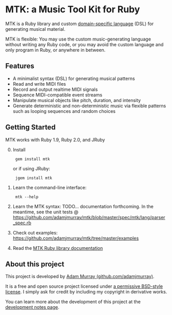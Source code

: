 MTK: a Music Tool Kit for Ruby
===

MTK is a Ruby library and custom [domain-specific language](https://en.wikipedia.org/wiki/Domain-specific_language) (DSL) for generating musical material.

MTK is flexible: You may use the custom music-generating language without writing any Ruby code, or you may avoid the custom language
 and only program in Ruby, or anywhere in between.


Features
--------
* A minimalist syntax (DSL) for generating musical patterns
* Read and write MIDI files
* Record and output realtime MIDI signals
* Sequence MIDI-compatible event streams
* Manipulate musical objects like pitch, duration, and intensity
* Generate deterministic and non-deterministic music via flexible patterns such as looping sequences and random choices

Getting Started
---------------

MTK works with Ruby 1.9, Ruby 2.0, and JRuby

0. Install

        gem install mtk

    or if using JRuby:

        jgem install mtk

0. Learn the command-line interface:

        mtk --help

0. Learn the MTK syntax: TODO... documentation forthcoming. In the meantime, see the unit tests @ https://github.com/adamjmurray/mtk/blob/master/spec/mtk/lang/parser_spec.rb

0. Check out examples: https://github.com/adamjmurray/mtk/tree/master/examples

0. Read the [MTK Ruby library documentation](http://rdoc.info/gems/mtk/0.0.3.1/frames)


About this project
------------------
This project is developed by [Adam Murray (github.com/adamjmurray)](http://github.com/adamjmurray).

It is a free and open source project licensed under [a permissive BSD-style license](https://raw.github.com/adamjmurray/mtk/master/LICENSE.txt).
I simply ask for credit by including my copyright in derivative works.

You can learn more about the development of this project at the [development notes page](https://github.com/adamjmurray/mtk/blob/master/DEVELOPMENT_NOTES.md).